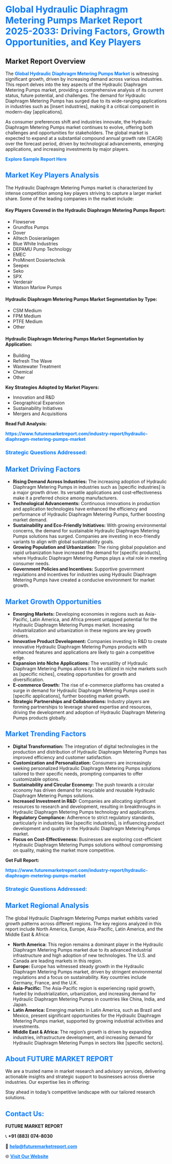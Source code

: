 <h1 style="color: #007BFF;">Global Hydraulic Diaphragm Metering Pumps Market Report 2025-2033: Driving Factors, Growth Opportunities, and Key Players</h1>

<section id="overview">
<h2>Market Report Overview</h2>
<p>The <a href="https://www.futuremarketreport.com/industry-report/hydraulic-diaphragm-metering-pumps-market" style="color: #007BFF; text-decoration: none;"><strong>Global Hydraulic Diaphragm Metering Pumps Market</strong></a> is witnessing significant growth, driven by increasing demand across various industries. This report delves into the key aspects of the Hydraulic Diaphragm Metering Pumps market, providing a comprehensive analysis of its current status, future potential, and challenges. The demand for Hydraulic Diaphragm Metering Pumps has surged due to its wide-ranging applications in industries such as [insert industries], making it a critical component in modern-day [applications].</p>
<p>As consumer preferences shift and industries innovate, the Hydraulic Diaphragm Metering Pumps market continues to evolve, offering both challenges and opportunities for stakeholders. The global market is expected to expand at a substantial compound annual growth rate (CAGR) over the forecast period, driven by technological advancements, emerging applications, and increasing investments by major players.</p>
</section>

<section id="overview">
<p><a href="https://www.futuremarketreport.com/request-sample/reportId=105829" style="color: #007BFF; text-decoration: none;"><strong>Explore Sample Report Here</strong></a></p>
</section>

<section id="key-players">
<h2 style="color: #007BFF;">Market Key Players Analysis</h2>
<p>The Hydraulic Diaphragm Metering Pumps market is characterized by intense competition among key players striving to capture a larger market share. Some of the leading companies in the market include:</p>
<h4>Key Players Covered in the Hydraulic Diaphragm Metering Pumps Report:</h4>
<ul><li>Flowserve</li><li>Grundfos Pumps</li><li>Dover</li><li>Alltech Dosieranlagen</li><li>Blue White Industries</li><li>DEPAMU Pump Technology</li><li>EMEC</li><li>ProMinent Dosiertechnik</li><li>Seepex</li><li>Seko</li><li>SPX</li><li>Verderair</li><li>Watson Marlow Pumps</li></ul>
<h4>Hydraulic Diaphragm Metering Pumps Market Segmentation by Type:</h4>
<ul><li>CSM Medium</li><li>FPM Medium</li><li>PTFE Medium</li><li>Other</li></ul>

<h4>Hydraulic Diaphragm Metering Pumps Market Segmentation by Application:</h4>
<ul><li>Building</li><li>Refresh The Wave</li><li>Wastewater Treatment</li><li>Chemical</li><li>Other</li></ul>
<p><strong>Key Strategies Adopted by Market Players:</strong></p>
<ul>
<li>Innovation and R&D</li>
<li>Geographical Expansion</li>
<li>Sustainability Initiatives</li>
<li>Mergers and Acquisitions</li>
</ul>
</section>

<section>
<p><strong>Read Full Analysis: </strong></p><a href="https://www.futuremarketreport.com/industry-report/hydraulic-diaphragm-metering-pumps-market" style="color: #007BFF; text-decoration: none;"><strong>https://www.futuremarketreport.com/industry-report/hydraulic-diaphragm-metering-pumps-market</strong></a>
<h3 style="color: #007BFF;">Strategic Questions Addressed:</h3>
</section>

<section id="driving-factors">
<h2 style="color: #007BFF;">Market Driving Factors</h2>
<ul>
<li><strong>Rising Demand Across Industries:</strong> The increasing adoption of Hydraulic Diaphragm Metering Pumps in industries such as [specific industries] is a major growth driver. Its versatile applications and cost-effectiveness make it a preferred choice among manufacturers.</li>
<li><strong>Technological Advancements:</strong> Continuous innovations in production and application technologies have enhanced the efficiency and performance of Hydraulic Diaphragm Metering Pumps, further boosting market demand.</li>
<li><strong>Sustainability and Eco-Friendly Initiatives:</strong> With growing environmental concerns, the demand for sustainable Hydraulic Diaphragm Metering Pumps solutions has surged. Companies are investing in eco-friendly variants to align with global sustainability goals.</li>
<li><strong>Growing Population and Urbanization:</strong> The rising global population and rapid urbanization have increased the demand for [specific products], where Hydraulic Diaphragm Metering Pumps plays a vital role in meeting consumer needs.</li>
<li><strong>Government Policies and Incentives:</strong> Supportive government regulations and incentives for industries using Hydraulic Diaphragm Metering Pumps have created a conducive environment for market growth.</li>
</ul>
</section>

<section id="growth-opportunities">
<h2 style="color: #007BFF;">Market Growth Opportunities</h2>
<ul>
<li><strong>Emerging Markets:</strong> Developing economies in regions such as Asia-Pacific, Latin America, and Africa present untapped potential for the Hydraulic Diaphragm Metering Pumps market. Increasing industrialization and urbanization in these regions are key growth drivers.</li>
<li><strong>Innovative Product Development:</strong> Companies investing in R&D to create innovative Hydraulic Diaphragm Metering Pumps products with enhanced features and applications are likely to gain a competitive edge.</li>
<li><strong>Expansion into Niche Applications:</strong> The versatility of Hydraulic Diaphragm Metering Pumps allows it to be utilized in niche markets such as [specific niches], creating opportunities for growth and diversification.</li>
<li><strong>E-commerce Growth:</strong> The rise of e-commerce platforms has created a surge in demand for Hydraulic Diaphragm Metering Pumps used in [specific applications], further boosting market growth.</li>
<li><strong>Strategic Partnerships and Collaborations:</strong> Industry players are forming partnerships to leverage shared expertise and resources, driving the development and adoption of Hydraulic Diaphragm Metering Pumps products globally.</li>
</ul>
</section>

<section id="trending-factors">
<h2 style="color: #007BFF;">Market Trending Factors</h2>
<ul>
<li><strong>Digital Transformation:</strong> The integration of digital technologies in the production and distribution of Hydraulic Diaphragm Metering Pumps has improved efficiency and customer satisfaction.</li>
<li><strong>Customization and Personalization:</strong> Consumers are increasingly seeking personalized Hydraulic Diaphragm Metering Pumps solutions tailored to their specific needs, prompting companies to offer customizable options.</li>
<li><strong>Sustainability and Circular Economy:</strong> The push towards a circular economy has driven demand for recyclable and reusable Hydraulic Diaphragm Metering Pumps solutions.</li>
<li><strong>Increased Investment in R&D:</strong> Companies are allocating significant resources to research and development, resulting in breakthroughs in Hydraulic Diaphragm Metering Pumps technology and applications.</li>
<li><strong>Regulatory Compliance:</strong> Adherence to strict regulatory standards, particularly in industries like [specific industries], is influencing product development and quality in the Hydraulic Diaphragm Metering Pumps market.</li>
<li><strong>Focus on Cost-Effectiveness:</strong> Businesses are exploring cost-efficient Hydraulic Diaphragm Metering Pumps solutions without compromising on quality, making the market more competitive.</li>
</ul>
</section>

<section>
<p><strong>Get Full Report: </strong></p><a href="https://www.futuremarketreport.com/industry-report/hydraulic-diaphragm-metering-pumps-market" style="color: #007BFF; text-decoration: none;"><strong>https://www.futuremarketreport.com/industry-report/hydraulic-diaphragm-metering-pumps-market</strong></a>
<h3 style="color: #007BFF;">Strategic Questions Addressed:</h3>
</section>


<section id="regional-analysis">
<h2 style="color: #007BFF;">Market Regional Analysis</h2>
<p>The global Hydraulic Diaphragm Metering Pumps market exhibits varied growth patterns across different regions. The key regions analyzed in this report include North America, Europe, Asia-Pacific, Latin America, and the Middle East & Africa:</p>
<ul>
<li><strong>North America:</strong> This region remains a dominant player in the Hydraulic Diaphragm Metering Pumps market due to its advanced industrial infrastructure and high adoption of new technologies. The U.S. and Canada are leading markets in this region.</li>
<li><strong>Europe:</strong> Europe has witnessed steady growth in the Hydraulic Diaphragm Metering Pumps market, driven by stringent environmental regulations and a focus on sustainability. Key countries include Germany, France, and the U.K.</li>
<li><strong>Asia-Pacific:</strong> The Asia-Pacific region is experiencing rapid growth, fueled by industrialization, urbanization, and increasing demand for Hydraulic Diaphragm Metering Pumps in countries like China, India, and Japan.</li>
<li><strong>Latin America:</strong> Emerging markets in Latin America, such as Brazil and Mexico, present significant opportunities for the Hydraulic Diaphragm Metering Pumps market, supported by growing industrial activities and investments.</li>
<li><strong>Middle East & Africa:</strong> The region’s growth is driven by expanding industries, infrastructure development, and increasing demand for Hydraulic Diaphragm Metering Pumps in sectors like [specific sectors].</li>
</ul>
</section>

<footer>
<h2 style="color: #007BFF;">About FUTURE MARKET REPORT</h2>
<p>We are a trusted name in market research and advisory services, delivering actionable insights and strategic support to businesses across diverse industries. Our expertise lies in offering:</p>

<p>Stay ahead in today’s competitive landscape with our tailored research solutions.</p>

<h2 style="color: #007BFF;">Contact Us:</h2>
<p><strong>FUTURE MARKET REPORT</strong></p>
<p>📞 <strong>+91 (883) 074-8030</strong></p>
<p>📧 <strong><a href="mailto:help@futuremarketreport.com" style="color: #007BFF;">help@futuremarketreport.com</a></strong></p>
<p>🌐 <strong><a href="https://www.futuremarketreport.com/" style="color: #007BFF;">Visit Our Website</a></strong></p>
</footer>